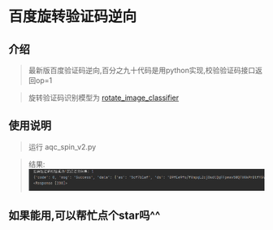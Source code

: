 # 百度旋转验证码逆向

## 介绍
> 最新版百度验证码逆向,百分之九十代码是用python实现,校验验证码接口返回op=1

> 旋转验证码识别模型为 [rotate_image_classifier](https://github.com/HarderThenHarder/rotate_image_classifier) 
## 使用说明
> 运行 aqc_spin_v2.py

> 结果:
> ![本地图片](./result.png)





## 如果能用,可以帮忙点个star吗^^